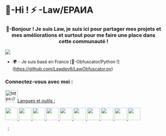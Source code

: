 <h1 align="centre">🖖-Hi ! ⚡ -Law/ЕРАИА</h1>
<h3 align="center">🤠-Bonjour ! Je suis Law, je suis ici pour partager mes projets et mes améliorations et surtout pour me faire une place dans cette communauté !</h3>

<p align="left"> <img src="https://komarev.com/ghpvc/?username=lawdev6&label=Profile%20views&color=0e75b6&style=flat » alt="lawdev6 » /> </p>

- 🌍 - Je suis basé en France [👑-Obfuscator/Python !] (https://github.com/Lawdev6/LawObfuscator.py)

<h3 align="left">Connectez-vous avec moi :</h3>
<p align="left">
<a href="https://discord.gg/https://discord.gg/D3rFRxAS3H » target="blank"><img align="center » src="https://raw.githubusercontent.com/rahuldkjain/github-profile-readme-generator/master/src/images/icons/Social/discord.svg » alt="https://discord.gg/D3rFRxAS3H » height="30 » width="40 » /></a>
</p>

<h3 align="left">Langues et outils :</h3>
<p align="left"> <a href="https://www.cprogramming.com/ » target="_blank » rel="noreferrer"> <img src="https://raw.githubusercontent.com/devicons/devicon/master/icons/c/c-original.svg » alt="c » width="40 » height="40"/> </a> <a href="https://www.w3schools.com/cpp/ » target="_blank » rel="noreferrer"> <img src="https://raw.githubusercontent.com/devicons/devicon/master/icons/cplusplus/cplusplus-original.svg » alt="cplusplus » width="40 » height="40"/> </a> <a href="https://www.w3schools.com/cs/ » target="_blank » rel="noreferrer"> <img src="https://raw.githubusercontent.com/devicons/devicon/master/icons/csharp/csharp-original.svg » alt="csharp » width="40 » height="40"/> </a> <a href="https://www.w3schools.com/css/ » target="_blank » rel="noreferrer"> <img src="https://raw.githubusercontent.com/devicons/devicon/master/icons/css3/css3-original-wordmark.svg » alt="css3 » width="40 » height="40"/> </a> <a href="https://www.djangoproject.com/ » target="_blank » rel="noreferrer"> <img src="https://cdn.worldvectorlogo.com/logos/django.svg » alt="django » width="40 » height="40"/> </a> <a href="https://git-scm.com/ » target="_blank » rel="noreferrer"> <img src="https://www.vectorlogo.zone/logos/git-scm/git-scm-icon.svg » alt="git » width="40 » height="40"/> </a> <a href="https://www.w3.org/html/ » target="_blank » rel="noreferrer"> <img src="https://raw.githubusercontent.com/devicons/devicon/master/icons/html5/html5-original-wordmark.svg » alt="html5 » width="40 » height="40"/> </a> <a href="https://developer.mozilla.org/en-US/docs/Web/JavaScript » target="_blank » rel="noreferrer"> <img src="https://raw.githubusercontent.com/devicons/devicon/master/icons/javascript/javascript-original.svg » alt="javascript » width="40 » height="40"/> </a> <a href="https://nodejs.org » target="_blank » rel="noreferrer"> <img src="https://raw.githubusercontent.com/devicons/devicon/master/icons/nodejs/nodejs-original-wordmark.svg » alt="nodejs » width="40 » height="40"/> </a> <a href="https://www.python.org » target="_blank » rel="noreferrer"> <img src="https://raw.githubusercontent.com/devicons/devicon/master/icons/python/python-original.svg » alt="python » width="40 » height="40"/> </a> </p>

<p>&nbsp ; <img align="center » src="https://github-readme-stats.vercel.app/api?username=lawdev6&show_icons=true&locale=en » alt="lawdev6 » /></p>
